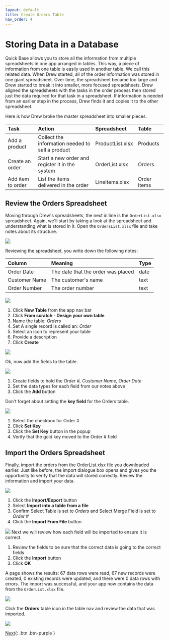 ```yaml
---
layout: default
title: Create Orders Table
nav_order: 4
---
```


# Storing Data in a Database

Quick Base allows you to store all the information from multiple spreadsheets in one app arranged in tables. This way, a piece of information from one table is easily used in another table. We call this related data. When Drew started, all of the order information was stored in one giant spreadsheet. Over time, the spreadsheet became too large and Drew started to break it into smaller, more focused spreadsheets. Drew aligned the spreadsheets with the tasks in the order process then stored just the data required for that task in a spreadsheet. If information is needed from an earlier step in the process, Drew finds it and copies it to the other spreadsheet.

Here is how Drew broke the master spreadsheet into smaller pieces.

| Task | Action | Spreadsheet | Table | 
|:-----|:-------|:------------|:------|
| Add a product | Collect the information needed to sell a product | ProductList.xlsx | Products |
| Create an order | Start a new order and register it in the system | OrderList.xlsx | Orders | 
| Add item to order | List the items delivered in the order | LineItems.xlsx | Order Items |

## Review the Orders Spreadsheet

Moving through Drew's spreadsheets, the next in line is the `OrderList.xlsx` spreadsheet. Again, we'll start by taking a look at the spreadsheet and understanding what is stored in it. Open the `OrdersList.xlsx` file and take notes about its structure.

![](assets/images/ordersTable.png)

Reviewing the spreadsheet, you write down the following notes:

| Column | Meaning | Type |
|:-|:-|:-|
| Order Date | The date that the order was placed | date |
| Customer Name | The customer's name| text |
| Order Number | The order number | text |

![](assets/images/image-17.png)


1. Click **New Table** from the app nav bar  
2. Click **From scratch - Design your own table**
3. Name the table: _Orders_
4. Set A single record is called an: _Order_
5. Select an icon to represent your table
6. Provide a description
7. Click **Create**


![](assets/images/image-18.png)

Ok, now add the fields to the table.

![](assets/images/image-19.png)

1. Create fields to hold the _Order #, Customer Name, Order Date_ 
2. Set the data types for each field from our notes above
3. Click the **Add** button


Don't forget about setting the **key field** for the Orders table. 

![](assets/images/image-20.png)

 1. Select the checkbox for Order #
 2. Click **Set Key**
 3. Click the **Set Key** button in the popup  
 4. Verify that the gold key moved to the Order # field


## Import the Orders Spreadsheet

Finally, import the orders from the OrderList.xlsx file you downloaded earlier. Just like before, the import dialogue box opens and gives you the opportunity to verify that the data will stored correctly. Review the information and import your data.

![](assets/images/image-21.png)


1. Click the **Import/Export** button
2. Select **Import into a table from a file**
3. Confirm Select Table is set to _Orders_ and Select Merge Field is set to _Order #_
4. Click the **Import From File** button

![](assets/images/image-22.png)
Next we will review how each field will be imported to ensure it is correct.
1. Review the fields to be sure that the correct data is going to the correct fields
2. Click the **Import** button
3. Click **OK**

A page shows the results: 67 data rows were read, 67 new records were created, 0 existing records were updated, and there were 0 data rows with errors. The import was successful, and your app now contains the data from the `OrderList.xlsx` file. 

![](assets/images/image-23.png)

Click the **Orders** table icon in the table nav and review the data that was imported.

![](assets/images/image-24.png)

[Next](relationships.html){: .btn .btn-purple }